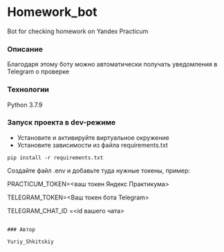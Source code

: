 # Homework_bot

Bot for checking homework on Yandex Practicum

### Описание

Благодаря этому боту можно автоматически получать уведомления в Telegram о проверке  

### Технологии

Python 3.7.9

### Запуск проекта в dev-режиме

-   Установите и активируйте виртуальное окружение
-   Установите зависимости из файла requirements.txt

```
pip install -r requirements.txt

```
Создайте файл .env и добавьте туда нужные токены, пример:
 
PRACTICUM_TOKEN=<ваш токен Яндекс Практикума>

TELEGRAM_TOKEN=<Ваш токен бота Telegram>

TELEGRAM_CHAT_ID =<id вашего чата>
```

### Автор

Yuriy_Shkitskiy